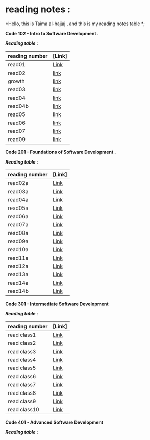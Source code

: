 # reading notes :

*Hello, this is Taima al-hajjaj , 
and this is my reading notes table *;

**Code 102 - Intro to Software Development .**


***Reading table*** :

|reading number|[Link]| 
--------   | ------------------------------------------------------- 
|read01    |[Link](https://talhajjaj.github.io/reading-notes/read01) |
|read02    |[link](https://talhajjaj.github.io/reading-notes/read02) |
|growth    |[link](https://talhajjaj.github.io/reading-notes/growth) |
|read03    |[link](https://talhajjaj.github.io/reading-notes/read03) |
|read04    |[link](https://talhajjaj.github.io/reading-notes/read04) |
|read04b   |[link](https://talhajjaj.github.io/reading-notes/read04b)|
|read05    |[link](https://talhajjaj.github.io/reading-notes/read05) |
|read06    |[link](https://talhajjaj.github.io/reading-notes/read06) |
|read07    |[link](https://talhajjaj.github.io/reading-notes/read07) |
|read09    |[link](https://talhajjaj.github.io/reading-notes/read09) |




**Code 201 - Foundations of Software Development .**

***Reading table*** :




|reading number|[Link]| 
--------   | ------------------------------------------------------- 
|read02a  |[Link](https://talhajjaj.github.io/reading-notes/read02a) |
|read03a  |[Link](https://talhajjaj.github.io/reading-notes/read03a) |
|read04a  |[Link](https://talhajjaj.github.io/reading-notes/read04a) |
|read05a  |[Link](https://talhajjaj.github.io/reading-notes/read05a) |
|read06a  |[Link](https://talhajjaj.github.io/reading-notes/read06a) |
|read07a  |[Link](https://talhajjaj.github.io/reading-notes/read07a) |
|read08a  |[Link](https://talhajjaj.github.io/reading-notes/read08a) |
|read09a  |[Link](https://talhajjaj.github.io/reading-notes/read09a) |
|read10a  |[Link](https://talhajjaj.github.io/reading-notes/read10a) |
|read11a  |[Link](https://talhajjaj.github.io/reading-notes/read11a) |
|read12a  |[Link](https://talhajjaj.github.io/reading-notes/read12a) |
|read13a  |[Link](https://talhajjaj.github.io/reading-notes/read13a) |
|read14a  |[Link](https://talhajjaj.github.io/reading-notes/read14a) |
|read14b  |[Link](https://talhajjaj.github.io/reading-notes/read14b) |


**Code 301 - Intermediate Software Development**

***Reading table*** :

|reading number|[Link]| 
--------   | ------------------------------------------------------- 
|read class1 |[Link](https://talhajjaj.github.io/reading-notes/readclass1) |
|read class2 |[Link](https://talhajjaj.github.io/reading-notes/readclass2) |
|read class3 |[Link](https://talhajjaj.github.io/reading-notes/readclass3) |
|read class4 |[Link](https://talhajjaj.github.io/reading-notes/readclass4) |
|read class5 |[Link](https://talhajjaj.github.io/reading-notes/readclass5) |
|read class6 |[Link](https://talhajjaj.github.io/reading-notes/readclass6) |
|read class7 |[Link](https://talhajjaj.github.io/reading-notes/readclass7) |
|read class8 |[Link](https://talhajjaj.github.io/reading-notes/readclass8) |
|read class9 |[Link](https://talhajjaj.github.io/reading-notes/readclass9) |
|read class10 |[Link](https://talhajjaj.github.io/reading-notes/readclass10) |


**Code 401 - Advanced Software Development**

***Reading table*** :

